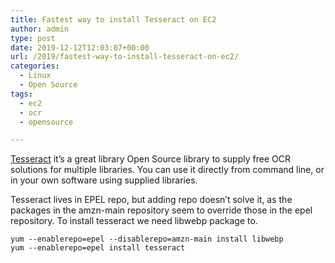 ```yaml
---
title: Fastest way to install Tesseract on EC2
author: admin
type: post
date: 2019-12-12T12:03:07+00:00
url: /2019/fastest-way-to-install-tesseract-on-ec2/
categories:
  - Linux
  - Open Source
tags:
  - ec2
  - ocr
  - opensource

---
```

[Tesseract](https://github.com/tesseract-ocr/tesseract) it&#8217;s a great library Open Source library to supply free OCR solutions for multiple libraries. You can use it directly from command line, or in your own software using supplied libraries. 

<!--more-->

Tesseract lives in EPEL repo, but adding repo doesn&#8217;t solve it, as the packages in the amzn-main repository seem to override those in the epel repository. To install tesseract we need libwebp package to.


```
yum --enablerepo=epel --disablerepo=amzn-main install libwebp
yum --enablerepo=epel install tesseract
```